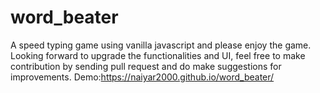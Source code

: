 # word_beater
A speed typing game using vanilla javascript and please enjoy the game.
Looking forward to upgrade the functionalities and UI, feel free to make contribution by sending pull request and do make suggestions for improvements.
Demo:https://naiyar2000.github.io/word_beater/
